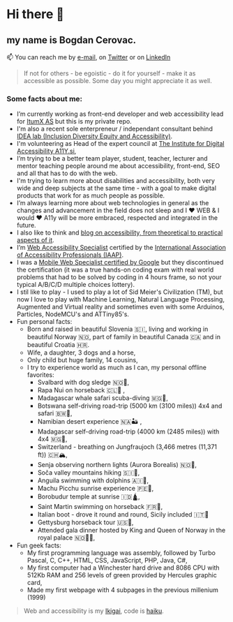 # Hi there 👋

## my name is Bogdan Cerovac.

📫 You can reach me by [e-mail](mailto:bogdan.cerovac@gmail.com), on [Twitter](https://twitter.com/CerovacBogdan) or on [LinkedIn](https://www.linkedin.com/in/bogdancerovac/)

> If not for others - be egoistic - do it for yourself - make it as accessible as possible. Some day you might appreciate it as well.

### Some facts about me:

- I’m currently working as front-end developer and web accessibility lead for [ItumX AS](https://www.itumX.no) but this is my private repo.
- I'm also a recent sole enterpreneur / independant consultant behind [IDEA lab (Inclusion Diversity Equity and Accessibility)](https://idea-lab.no/?s=github-profile).
- I'm volunteering as Head of the expert council at [The Institute for Digital Accessibility A11Y.si](https://www.digitalnadostopnost.si/o-nas/ekipa/),
- I’m trying to be a better team player, student, teacher, lecturer and mentor teaching people around me about accessibility, front-end, SEO and all that has to do with the web.
- I'm trying to learn more about disabilities and accessibility, both very wide and deep subjects at the same time - with a goal to make digital products that work for as much people as possible.
- I’m always learning more about web technologies in general as the changes and advancement in the field does not sleep and I ❤ WEB & I would ❤ A11y will be more embraced, respected and integrated in the future.
- I also like to think and [blog on accessibility, from theoretical to practical aspects of it](https://cerovac.com/a11y/).
- I’m [Web Accessibility Specialist](https://www.credly.com/badges/a95ae4c2-04c3-4c43-9ca2-cfa3e9c676f1/) certified by the [International Association of Accessibility Professionals (IAAP)](https://www.accessibilityassociation.org/s/wascertificants).
- I was a [Mobile Web Specialist certified by Google](https://www.credential.net/c3t3qcsz?key=8e1a90868c73bd81c2c575a02cdc7a0e45db7bb3ea43e048183c8d709bef4aa0) but they discontinued the certification (it was a true hands-on coding exam with real world problems that had to be solved by coding in 4 hours frame, so not your typical A/B/C/D multiple choices lottery).
- I stil like to play - I used to play a lot of Sid Meier's Civilization (TM), but now I love to play with Machine Learning, Natural Language Processing, Augmented and Virtual reality and sometimes even with some Arduinos, Particles, NodeMCU's and ATTiny85's.
- Fun personal facts:
    - Born and raised in beautiful Slovenia 🇸🇮, living and working in beautiful Norway 🇳🇴, part of family in beautiful Canada 🇨🇦 and in beautiful Croatia 🇭🇷.
    - Wife, a daughter, 3 dogs and a horse,
    - Only child but huge family, 14 cousins,
    - I try to experience world as much as I can, my personal offline favorites:
        + Svalbard with dog sledge 🇳🇴🐺,
        + Rapa Nui on horseback 🇨🇱🗿 ,
        + Madagascar whale safari scuba-diving 🇲🇬🤿,
        + Botswana self-driving road-trip (5000 km (3100 miles)) 4x4 and safari 🇧🇼🐘,
        + Namibian desert experience 🇳🇦🏜️ ,
        + Madagascar self-driving road-trip (4000 km (2485 miles)) with 4x4 🇲🇬🚙,
        + Switzerland - breathing on Jungfraujoch (3,466 metres (11,371 ft)) 🇨🇭🏔️,
        + Senja observing northern lights (Aurora Borealis) 🇳🇴🌌,
        + Soča valley mountains hiking 🇸🇮🌄,
        + Anguila swimming with dolphins  🇦🇮🐬,
        + Machu Picchu sunrise experience 🇵🇪🌄,
        + Borobudur temple at sunrise 🇮🇩🛕,
        + Saint Martin swimming on horseback 🇫🇷🐎,
        + Italian boot - drove it round and round, Sicily included 🇮🇹👢
        + Gettysburg horseback tour 🇺🇸🐎,
        + Attended gala dinner hosted by King and Queen of Norway in the royal palace 🇳🇴👑👑,
- Fun geek facts:
    - My first programming language was assembly, followed by Turbo Pascal, C, C++, HTML, CSS, JavaScript, PHP, Java, C#,
    - My first computer had a Winchester hard drive and 8086 CPU with 512Kb RAM and 256 levels of green provided by Hercules graphic card,
    - Made my first webpage with 4 subpages in the previous millenium (1999)
   

> Web and accessibility is my [Ikigai](https://en.wikipedia.org/wiki/Ikigai), code is [haiku](https://en.wikipedia.org/wiki/Haiku).

